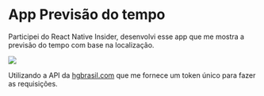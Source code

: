 <h1>App Previsão do tempo</h1>

<p>
	Participei do React Native Insider, desenvolvi esse app que me mostra a previsão do tempo
	com base na localização.
</p>
<img src="previsao.gif" align="center" />
<p>
	Utilizando a API da <a href="https://hgbrasil.com/">hgbrasil.com</a> que me fornece um
	token único para fazer as requisições.
</p>